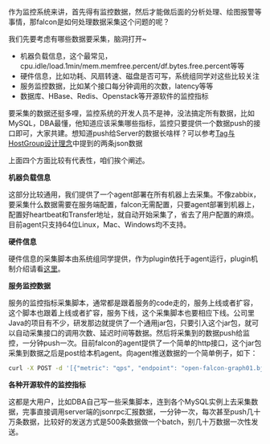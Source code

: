 <!-- toc -->

作为监控系统来讲，首先得有监控数据，然后才能做后面的分析处理、绘图报警等事情，那falcon是如何处理数据采集这个问题的呢？

我们先要考虑有哪些数据要采集，脑洞打开~

- 机器负载信息，这个最常见，cpu.idle/load.1min/mem.memfree.percent/df.bytes.free.percent等等
- 硬件信息，比如功耗、风扇转速、磁盘是否可写，系统组同学对这些比较关注
- 服务监控数据，比如某个接口每分钟调用的次数，latency等等
- 数据库、HBase、Redis、Openstack等开源软件的监控指标

要采集的数据还挺多哩，监控系统的开发人员不是神，没法搞定所有数据，比如MySQL，DBA最懂，他知道应该采集哪些指标，监控只要提供一个数据push的接口即可，大家共建。想知道push给Server的数据长啥样？可以参考[Tag与HostGroup设计理念](tags-and-hostgroup.md)中提到的两条json数据

上面四个方面比较有代表性，咱们挨个阐述。

**机器负载信息**

这部分比较通用，我们提供了一个agent部署在所有机器上去采集。不像zabbix，要采集什么数据需要在服务端配置，falcon无需配置，只要agent部署到机器上，配置好heartbeat和Transfer地址，就自动开始采集了，省去了用户配置的麻烦。目前agent只支持64位Linux，Mac、Windows均不支持。

**硬件信息**

硬件信息的采集脚本由系统组同学提供，作为plugin依托于agent运行，plugin机制介绍请看[这里](plugin.md)。

**服务监控数据**

服务的监控指标采集脚本，通常都是跟着服务的code走的，服务上线或者扩容，这个脚本也跟着上线或者扩容，服务下线，这个采集脚本也要相应下线。公司里Java的项目有不少，研发那边就提供了一个通用jar包，只要引入这个jar包，就可以自动采集接口的调用次数、延迟时间等数据。然后将采集到的数据push给监控，一分钟push一次。目前falcon的agent提供了一个简单的http接口，这个jar包采集到数据之后是post给本机agent。向agent推送数据的一个简单例子，如下：

```bash
curl -X POST -d '[{"metric": "qps", "endpoint": "open-falcon-graph01.bj", "timestamp": 1431347802, "step": 60,"value": 9,"counterType": "GAUGE","tags": "project=falcon,module=graph"}]' http://127.0.0.1:1988/v1/push
```

**各种开源软件的监控指标**

这都是大用户，比如DBA自己写一些采集脚本，连到各个MySQL实例上去采集数据，完事直接调用server端的jsonrpc汇报数据，一分钟一次，每次甚至push几十万条数据，比较好的发送方式是500条数据做一个batch，别几十万数据一次性发送。

